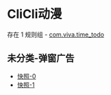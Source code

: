 # CliCli动漫

存在 1 规则组 - [com.viva.time_todo](/src/apps/com.viva.time_todo.ts)

## 未分类-弹窗广告

- [快照-0](https://i.gkd.li/i/13759356)
- [快照-1](https://i.gkd.li/i/13761232)
